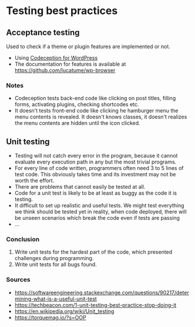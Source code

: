 # Testing best practices

## Acceptance testing

Used to check if a theme or plugin features are implemented or not.

* Using [Codeception for WordPress](https://codeception.com/for/wordpress)
* The documentation for features is available at https://github.com/lucatume/wp-browser

### Notes

* Codeception tests back-end code like clicking on post titles, filling forms, activating plugins, checking shortcodes etc.
* It doesn't tests front-end code like clicking he hamburger menu the menu contents is revealed. It doesn't knows classes, it doesn't realizes the menu contents are hidden until the icon clicked.


## Unit testing

* Testing will not catch every error in the program, because it cannot evaluate every execution path in any but the most trivial programs.
* For every line of code written, programmers often need 3 to 5 lines of test code. This obviously takes time and its investment may not be worth the effort. 
* There are problems that cannot easily be tested at all.
* Code for a unit test is likely to be at least as buggy as the code it is testing.
* It difficult to set up realistic and useful tests. We might test everything we think should be tested yet in reality, when code deployed, there will be unseen scenarios which break the code even if tests are passing
* ...

### Conclusion

1. Write unit tests for the hardest part of the code, which presented challenges during programming.
2. Write unit tests for all bugs found. 


### Sources 

* https://softwareengineering.stackexchange.com/questions/90217/determining-what-is-a-useful-unit-test
* https://techbeacon.com/1-unit-testing-best-practice-stop-doing-it
* https://en.wikipedia.org/wiki/Unit_testing
* https://torquemag.io/?s=OOP

